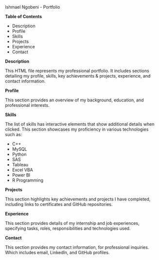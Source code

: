 Ishmael Ngobeni - Portfolio

**Table of Contents**
* Description
* Profile
* Skills
* Projects
* Experience
* Contact

**Description**
<p>This HTML file represents my professional portfolio. It includes sections detailing my profile, skills, key achievements & projects, experience, and contact information.</p>

**Profile**
<p>This section provides an overview of my background, education, and professional interests.</p>

**Skills**
<p>The list of skills has interactive elements that show additional details when clicked. This section showcases my proficiency in various technologies such as:</p>

* C++
* MySQL
* Python
* SAS
* Tableau
* Excel VBA
* Power BI
* R Programming
  
**Projects**
<p>This section highlights key achievements and projects I have completed, including links to certificates and GitHub repositories.</p>

**Experience**
<p>This section provides details of my internship and job experiences, specifying tasks, roles, responsibilities and technologies used.</p>

**Contact**
<p>This section provides my contact information, for professional inquiries. Which includes email, LinkedIn, and GitHub profiles.</p>
